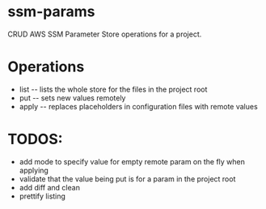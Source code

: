 # ssm-params

CRUD AWS SSM Parameter Store operations for a project.

# Operations

- list -- lists the whole store for the files in the project root
- put -- sets new values remotely
- apply -- replaces placeholders in configuration files with remote values

# TODOS:

- add mode to specify value for empty remote param on the fly when applying
- validate that the value being put is for a param in the project root
- add diff and clean
- prettify listing
